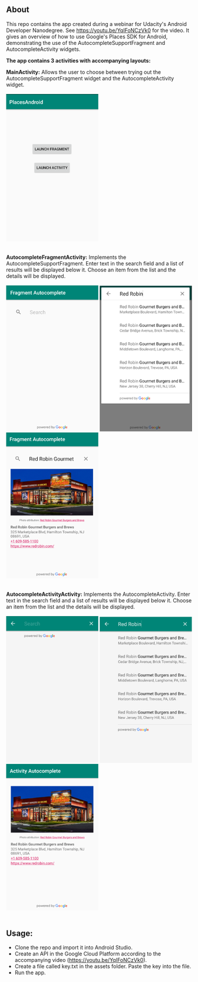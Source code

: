 ## About

This repo contains the app created during a webinar for Udacity's Android Developer Nanodegree. See https://youtu.be/YqIFoNCzVk0 for the video. It gives an overview of how to use Google's Places SDK for Android, demonstrating the use of the AutocompleteSupportFragment and AutocompleteActivity widgets.

**The app contains 3 activities with accompanying layouts:**

**MainActivity:**
Allows the user to choose between trying out the AutocompleteSupportFragment widget and the AutocompleteActivity widget.<br><br>
<img src="https://github.com/micnap/android-places-sdk-demo/blob/master/repoImages/MainActivity.png" width="250px"><br><br>

**AutocompleteFragmentActivity:**
Implements the AutocompleteSupportFragment. Enter text in the search field and a list of results will be displayed below it.  Choose an item from the list and the details will be displayed.<br><br>
<img src="https://github.com/micnap/android-places-sdk-demo/blob/master/repoImages/fragment.png" width="250px"> 
<img src="https://github.com/micnap/android-places-sdk-demo/blob/master/repoImages/fragment_search.png" width="250px">
<img src="https://github.com/micnap/android-places-sdk-demo/blob/master/repoImages/fragment_result.png" width="250px">
<br><br>

**AutocompleteActivityActivity:**
Implements the AutocompleteActivity. Enter text in the search field and a list of results will be displayed below it.  Choose an item from the list and the details will be displayed.<br><br>
<img src="https://github.com/micnap/android-places-sdk-demo/blob/master/repoImages/activity.png" width="250px">
<img src="https://github.com/micnap/android-places-sdk-demo/blob/master/repoImages/activity_search.png" width="250px">
<img src="https://github.com/micnap/android-places-sdk-demo/blob/master/repoImages/activity_result.png" width="250px">
<br><br>

## Usage:
- Clone the repo and import it into Android Studio.
- Create an API in the Google Cloud Platform according to the accompanying video (https://youtu.be/YqIFoNCzVk0).
- Create a file called key.txt in the assets folder.  Paste the key into the file.
- Run the app.
